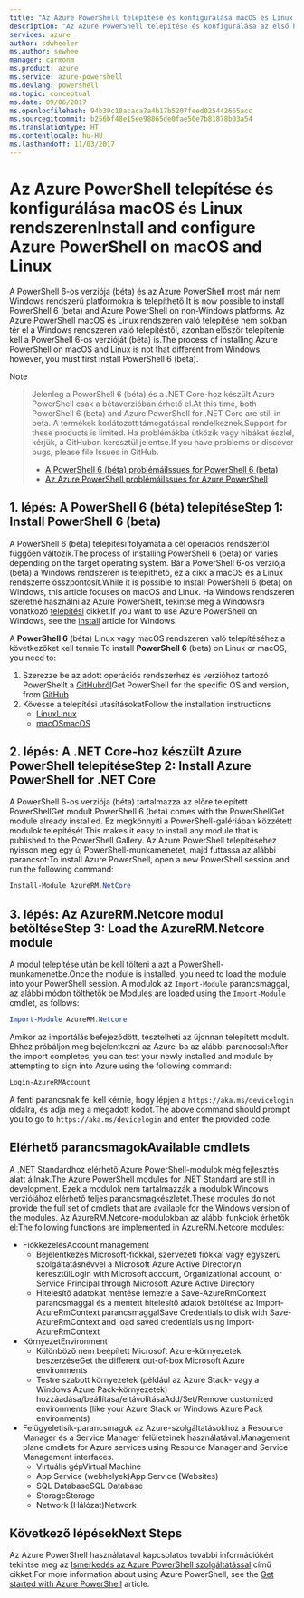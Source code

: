 ```yaml
---
title: "Az Azure PowerShell telepítése és konfigurálása macOS és Linux rendszeren | Microsoft Docs"
description: "Az Azure PowerShell telepítése és konfigurálása az első használathoz macOS és Linux rendszeren."
services: azure
author: sdwheeler
ms.author: sewhee
manager: carmonm
ms.product: azure
ms.service: azure-powershell
ms.devlang: powershell
ms.topic: conceptual
ms.date: 09/06/2017
ms.openlocfilehash: 94b39c18acaca7a4b17b5207feed025442665acc
ms.sourcegitcommit: b256bf48e15ee98865de0fae50e7b81878b03a54
ms.translationtype: HT
ms.contentlocale: hu-HU
ms.lasthandoff: 11/03/2017
---
```

# <a name="install-and-configure-azure-powershell-on-macos-and-linux"></a><span data-ttu-id="9d1ce-103">Az Azure PowerShell telepítése és konfigurálása macOS és Linux rendszeren</span><span class="sxs-lookup"><span data-stu-id="9d1ce-103">Install and configure Azure PowerShell on macOS and Linux</span></span>

<span data-ttu-id="9d1ce-104">A PowerShell 6-os verziója (béta) és az Azure PowerShell most már nem Windows rendszerű platformokra is telepíthető.</span><span class="sxs-lookup"><span data-stu-id="9d1ce-104">It is now possible to install PowerShell 6 (beta) and Azure PowerShell on non-Windows platforms.</span></span>
<span data-ttu-id="9d1ce-105">Az Azure PowerShell macOS és Linux rendszeren való telepítése nem sokban tér el a Windows rendszeren való telepítéstől, azonban először telepítenie kell a PowerShell 6-os verzióját (béta) is.</span><span class="sxs-lookup"><span data-stu-id="9d1ce-105">The process of installing Azure PowerShell on macOS and Linux is not that different from Windows, however, you must first install PowerShell 6 (beta).</span></span>

> [!NOTE]

> <span data-ttu-id="9d1ce-106">Jelenleg a PowerShell 6 (béta) és a .NET Core-hoz készült Azure PowerShell csak a bétaverzióban érhető el.</span><span class="sxs-lookup"><span data-stu-id="9d1ce-106">At this time, both PowerShell 6 (beta) and Azure PowerShell for .NET Core are still in beta.</span></span>
> <span data-ttu-id="9d1ce-107">A termékek korlátozott támogatással rendelkeznek.</span><span class="sxs-lookup"><span data-stu-id="9d1ce-107">Support for these products is limited.</span></span> <span data-ttu-id="9d1ce-108">Ha problémákba ütközik vagy hibákat észlel, kérjük, a GitHubon keresztül jelentse.</span><span class="sxs-lookup"><span data-stu-id="9d1ce-108">If you have problems or discover bugs, please file Issues in GitHub.</span></span>
>
> * [<span data-ttu-id="9d1ce-109">A PowerShell 6 (béta) problémái</span><span class="sxs-lookup"><span data-stu-id="9d1ce-109">Issues for PowerShell 6 (beta)</span></span>](https://github.com/PowerShell/PowerShell/issues)
> * [<span data-ttu-id="9d1ce-110">Az Azure PowerShell problémái</span><span class="sxs-lookup"><span data-stu-id="9d1ce-110">Issues for Azure PowerShell</span></span>](https://github.com/azure/azure-docs-powershell/issues)

## <a name="step-1-install-powershell-6-beta"></a><span data-ttu-id="9d1ce-111">1. lépés: A PowerShell 6 (béta) telepítése</span><span class="sxs-lookup"><span data-stu-id="9d1ce-111">Step 1: Install PowerShell 6 (beta)</span></span>

<span data-ttu-id="9d1ce-112">A PowerShell 6 (béta) telepítési folyamata a cél operációs rendszertől függően változik.</span><span class="sxs-lookup"><span data-stu-id="9d1ce-112">The process of installing PowerShell 6 (beta) on varies depending on the target operating system.</span></span>
<span data-ttu-id="9d1ce-113">Bár a PowerShell 6-os verziója (béta) a Windows rendszeren is telepíthető, ez a cikk a macOS és a Linux rendszerre összpontosít.</span><span class="sxs-lookup"><span data-stu-id="9d1ce-113">While it is possible to install PowerShell 6 (beta) on Windows, this article focuses on macOS and Linux.</span></span> <span data-ttu-id="9d1ce-114">Ha Windows rendszeren szeretné használni az Azure PowerShellt, tekintse meg a Windowsra vonatkozó [telepítési](./install-azurerm-ps.md) cikket.</span><span class="sxs-lookup"><span data-stu-id="9d1ce-114">If you want to use Azure PowerShell on Windows, see the [install](./install-azurerm-ps.md) article for Windows.</span></span>

<span data-ttu-id="9d1ce-115">A **PowerShell 6** (béta) Linux vagy macOS rendszeren való telepítéséhez a következőket kell tennie:</span><span class="sxs-lookup"><span data-stu-id="9d1ce-115">To install **PowerShell 6** (beta) on Linux or macOS, you need to:</span></span>

1. <span data-ttu-id="9d1ce-116">Szerezze be az adott operációs rendszerhez és verzióhoz tartozó PowerShellt a [GitHubról](https://github.com/powershell/powershell#get-powershell)</span><span class="sxs-lookup"><span data-stu-id="9d1ce-116">Get PowerShell for the specific OS and version, from [GitHub](https://github.com/powershell/powershell#get-powershell)</span></span>
2. <span data-ttu-id="9d1ce-117">Kövesse a telepítési utasításokat</span><span class="sxs-lookup"><span data-stu-id="9d1ce-117">Follow the installation instructions</span></span>
   - [<span data-ttu-id="9d1ce-118">Linux</span><span class="sxs-lookup"><span data-stu-id="9d1ce-118">Linux</span></span>](https://github.com/PowerShell/PowerShell/blob/master/docs/installation/linux.md)
   - [<span data-ttu-id="9d1ce-119">macOS</span><span class="sxs-lookup"><span data-stu-id="9d1ce-119">macOS</span></span>](https://github.com/PowerShell/PowerShell/blob/master/docs/installation/linux.md#macos-1012)

## <a name="step-2-install-azure-powershell-for-net-core"></a><span data-ttu-id="9d1ce-120">2. lépés: A .NET Core-hoz készült Azure PowerShell telepítése</span><span class="sxs-lookup"><span data-stu-id="9d1ce-120">Step 2: Install Azure PowerShell for .NET Core</span></span>

<span data-ttu-id="9d1ce-121">A PowerShell 6-os verziója (béta) tartalmazza az előre telepített PowerShellGet modult.</span><span class="sxs-lookup"><span data-stu-id="9d1ce-121">PowerShell 6 (beta) comes with the PowerShellGet module already installed.</span></span> <span data-ttu-id="9d1ce-122">Ez megkönnyíti a PowerShell-galériában közzétett modulok telepítését.</span><span class="sxs-lookup"><span data-stu-id="9d1ce-122">This makes it easy to install any module that is published to the PowerShell Gallery.</span></span> <span data-ttu-id="9d1ce-123">Az Azure PowerShell telepítéséhez nyisson meg egy új PowerShell-munkamenetet, majd futtassa az alábbi parancsot:</span><span class="sxs-lookup"><span data-stu-id="9d1ce-123">To install Azure PowerShell, open a new PowerShell session and run the following command:</span></span>

```powershell
Install-Module AzureRM.NetCore
```

## <a name="step-3-load-the-azurermnetcore-module"></a><span data-ttu-id="9d1ce-124">3. lépés: Az AzureRM.Netcore modul betöltése</span><span class="sxs-lookup"><span data-stu-id="9d1ce-124">Step 3: Load the AzureRM.Netcore module</span></span>

<span data-ttu-id="9d1ce-125">A modul telepítése után be kell tölteni a azt a PowerShell-munkamenetbe.</span><span class="sxs-lookup"><span data-stu-id="9d1ce-125">Once the module is installed, you need to load the module into your PowerShell session.</span></span> <span data-ttu-id="9d1ce-126">A modulok az `Import-Module` parancsmaggal, az alábbi módon tölthetők be:</span><span class="sxs-lookup"><span data-stu-id="9d1ce-126">Modules are loaded using the `Import-Module` cmdlet, as follows:</span></span>

```powershell
Import-Module AzureRM.Netcore
```

<span data-ttu-id="9d1ce-127">Amikor az importálás befejeződött, tesztelheti az újonnan telepített modult. Ehhez próbáljon meg bejelentkezni az Azure-ba az alábbi paranccsal:</span><span class="sxs-lookup"><span data-stu-id="9d1ce-127">After the import completes, you can test your newly installed and module by attempting to sign into Azure using the following command:</span></span>

```powershell
Login-AzureRMAccount
```

<span data-ttu-id="9d1ce-128">A fenti parancsnak fel kell kérnie, hogy lépjen a `https://aka.ms/devicelogin` oldalra, és adja meg a megadott kódot.</span><span class="sxs-lookup"><span data-stu-id="9d1ce-128">The above command should prompt you to go to `https://aka.ms/devicelogin` and enter the provided code.</span></span>

## <a name="available-cmdlets"></a><span data-ttu-id="9d1ce-129">Elérhető parancsmagok</span><span class="sxs-lookup"><span data-stu-id="9d1ce-129">Available cmdlets</span></span>

<span data-ttu-id="9d1ce-130">A .NET Standardhoz elérhető Azure PowerShell-modulok még fejlesztés alatt állnak.</span><span class="sxs-lookup"><span data-stu-id="9d1ce-130">The Azure PowerShell modules for .NET Standard are still in development.</span></span> <span data-ttu-id="9d1ce-131">Ezek a modulok nem tartalmazzák a modulok Windows verziójához elérhető teljes parancsmagkészletét.</span><span class="sxs-lookup"><span data-stu-id="9d1ce-131">These modules do not provide the full set of cmdlets that are available for the Windows version of the modules.</span></span> <span data-ttu-id="9d1ce-132">Az AzureRM.Netcore-modulokban az alábbi funkciók érhetők el:</span><span class="sxs-lookup"><span data-stu-id="9d1ce-132">The following functions are implemented in AzureRM.Netcore modules:</span></span>

* <span data-ttu-id="9d1ce-133">Fiókkezelés</span><span class="sxs-lookup"><span data-stu-id="9d1ce-133">Account management</span></span>
  - <span data-ttu-id="9d1ce-134">Bejelentkezés Microsoft-fiókkal, szervezeti fiókkal vagy egyszerű szolgáltatásnévvel a Microsoft Azure Active Directoryn keresztül</span><span class="sxs-lookup"><span data-stu-id="9d1ce-134">Login with Microsoft account, Organizational account, or Service Principal through Microsoft Azure Active Directory</span></span>
  - <span data-ttu-id="9d1ce-135">Hitelesítő adatokat mentése lemezre a Save-AzureRmContext parancsmaggal és a mentett hitelesítő adatok betöltése az Import-AzureRmContext parancsmaggal</span><span class="sxs-lookup"><span data-stu-id="9d1ce-135">Save Credentials to disk with Save-AzureRmContext and load saved credentials using Import-AzureRmContext</span></span>
* <span data-ttu-id="9d1ce-136">Környezet</span><span class="sxs-lookup"><span data-stu-id="9d1ce-136">Environment</span></span>
  - <span data-ttu-id="9d1ce-137">Különböző nem beépített Microsoft Azure-környezetek beszerzése</span><span class="sxs-lookup"><span data-stu-id="9d1ce-137">Get the different out-of-box Microsoft Azure environments</span></span>
  - <span data-ttu-id="9d1ce-138">Testre szabott környezetek (például az Azure Stack- vagy a Windows Azure Pack-környezetek) hozzáadása/beállítása/eltávolítása</span><span class="sxs-lookup"><span data-stu-id="9d1ce-138">Add/Set/Remove customized environments (like your Azure Stack or Windows Azure Pack environments)</span></span>
* <span data-ttu-id="9d1ce-139">Felügyeletisík-parancsmagok az Azure-szolgáltatásokhoz a Resource Manager és a Service Manager felületeinek használatával.</span><span class="sxs-lookup"><span data-stu-id="9d1ce-139">Management plane cmdlets for Azure services using Resource Manager and Service Management interfaces.</span></span>
  - <span data-ttu-id="9d1ce-140">Virtuális gép</span><span class="sxs-lookup"><span data-stu-id="9d1ce-140">Virtual Machine</span></span>
  - <span data-ttu-id="9d1ce-141">App Service (webhelyek)</span><span class="sxs-lookup"><span data-stu-id="9d1ce-141">App Service (Websites)</span></span>
  - <span data-ttu-id="9d1ce-142">SQL Database</span><span class="sxs-lookup"><span data-stu-id="9d1ce-142">SQL Database</span></span>
  - <span data-ttu-id="9d1ce-143">Storage</span><span class="sxs-lookup"><span data-stu-id="9d1ce-143">Storage</span></span>
  - <span data-ttu-id="9d1ce-144">Network (Hálózat)</span><span class="sxs-lookup"><span data-stu-id="9d1ce-144">Network</span></span>

## <a name="next-steps"></a><span data-ttu-id="9d1ce-145">Következő lépések</span><span class="sxs-lookup"><span data-stu-id="9d1ce-145">Next Steps</span></span>

<span data-ttu-id="9d1ce-146">Az Azure PowerShell használatával kapcsolatos további információkért tekintse meg az [Ismerkedés az Azure PowerShell szolgáltatással](get-started-azureps.md) című cikket.</span><span class="sxs-lookup"><span data-stu-id="9d1ce-146">For more information about using Azure PowerShell, see the [Get started with Azure PowerShell](get-started-azureps.md) article.</span></span>
